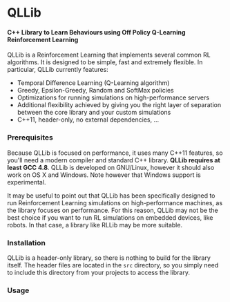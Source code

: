 # QLLib
#### C++ Library to Learn Behaviours using Off Policy Q-Learning Reinforcement Learning

QLLib is a Reinforcement Learning that implements several common RL algorithms. It is designed to be simple, fast and extremely flexible. In particular, QLLib currently features:
* Temporal Difference Learning (Q-Learning algorithm)
* Greedy, Epsilon-Greedy, Random and SoftMax policies
* Optimizations for running simulations on high-performance servers
* Additional flexibility achieved by giving you the right layer of separation between the core library and your custom simulations
* C++11, header-only, no external dependencies, ...

### Prerequisites
Because QLLib is focused on performance, it uses many C++11 features, so you'll need a modern compiler and standard C++ library. **QLLib requires at least GCC 4.8**. QLLib is developed on GNU/Linux, however it should also work on OS X and Windows. Note however that Windows support is experimental.

It may be useful to point out that QLLib has been specifically designed to run Reinforcement Learning simulations on high-performance machines, as the library focuses on performance. For this reason, QLLib may not be the best choice if you want to run RL simulations on embedded devices, like robots. In that case, a library like RLLib may be more suitable.

### Installation
QLLib is a header-only library, so there is nothing to build for the library itself. The header files are located in the `src` directory, so you simply need to include this directory from your projects to access the library.

### Usage
